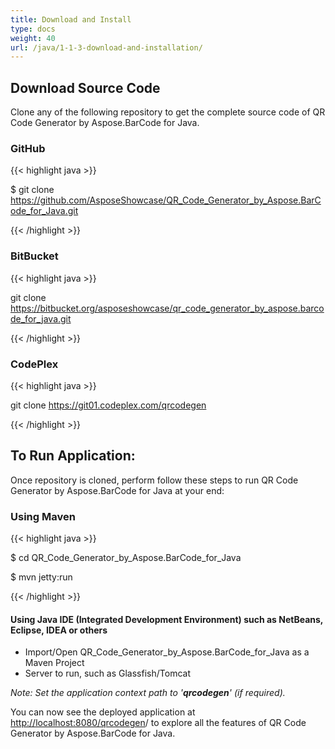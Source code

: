 ```yaml
---
title: Download and Install
type: docs
weight: 40
url: /java/1-1-3-download-and-installation/
---
```


## **Download Source Code**

Clone any of the following repository to get the complete source code of QR Code Generator by Aspose.BarCode for Java.

### **GitHub**
{{< highlight java >}}

 $ git clone https://github.com/AsposeShowcase/QR_Code_Generator_by_Aspose.BarCode_for_Java.git

{{< /highlight >}}

### **BitBucket**
{{< highlight java >}}

 git clone https://bitbucket.org/asposeshowcase/qr_code_generator_by_aspose.barcode_for_java.git

{{< /highlight >}}

### **CodePlex**
{{< highlight java >}}

 git clone https://git01.codeplex.com/qrcodegen

{{< /highlight >}}

## **To Run Application:**
Once repository is cloned, perform follow these steps to run QR Code Generator by Aspose.BarCode for Java at your end:

### **Using Maven**
{{< highlight java >}}

 $ cd QR_Code_Generator_by_Aspose.BarCode_for_Java

$ mvn jetty:run

{{< /highlight >}}
#### **Using Java IDE (Integrated Development Environment) such as NetBeans, Eclipse, IDEA or others**
- Import/Open QR_Code_Generator_by_Aspose.BarCode_for_Java as a Maven Project
- Server to run, such as Glassfish/Tomcat

*Note: Set the application context path to '**qrcodegen**' (if required).*

You can now see the deployed application at [http://localhost:8080/qrcodegen](http://localhost:8080/qrcodegen/)/ to explore all the features of QR Code Generator by Aspose.BarCode for Java.
